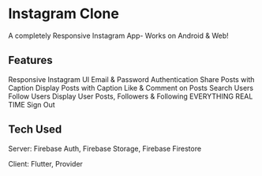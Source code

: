 # Instagram Clone

A completely Responsive Instagram App- Works on Android & Web!

## Features

Responsive Instagram UI
Email & Password Authentication
Share Posts with Caption
Display Posts with Caption
Like & Comment on Posts
Search Users
Follow Users
Display User Posts, Followers & Following
EVERYTHING REAL TIME
Sign Out

## Tech Used

Server: Firebase Auth, Firebase Storage, Firebase Firestore

Client: Flutter, Provider
